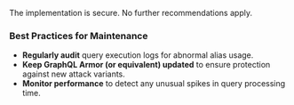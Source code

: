The implementation is secure. No further recommendations apply.  

### **Best Practices for Maintenance**  
- **Regularly audit** query execution logs for abnormal alias usage.  
- **Keep GraphQL Armor (or equivalent) updated** to ensure protection against new attack variants.  
- **Monitor performance** to detect any unusual spikes in query processing time.  